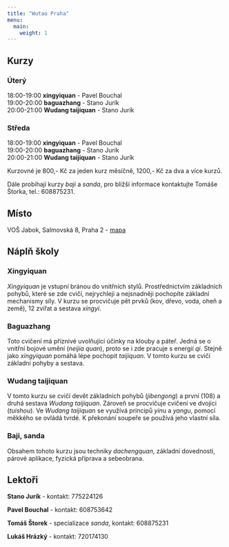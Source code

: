 ```yaml
---
title: "Wutao Praha"
menu:
  main:
    weight: 1
---
```

## Kurzy

### Úterý
18:00-19:00 **xingyiquan** - Pavel Bouchal  
19:00-20:00 **baguazhang** - Stano Jurík  
20:00-21:00 **Wudang taijiquan** - Stano Jurík

### Středa
18:00-19:00 **xingyiquan** - Pavel Bouchal  
19:00-20:00 **baguazhang** - Stano Jurík  
20:00-21:00 **Wudang taijiquan** - Stano Jurík

Kurzovné je 800,- Kč za jeden kurz měsíčně, 1200,- Kč za dva a více kurzů.

Dále probíhají kurzy *baji* a *sanda*, pro bližší informace kontaktujte Tomáše Štorka, tel.: 608875231.

## Místo
VOŠ Jabok, Salmovská 8, Praha 2 - [mapa](http://mapy.cz/#x=14.426172&y=50.074359&z=15&d=firm_361832_0_1&t=s&q=VO%C5%A0%20Jabok%2C%20Salmovsk%C3%A1%208%2C%20Praha%202&qp=10.576042_48.028367_20.388111_51.397415_6)

## Náplň školy

### Xingyiquan
*Xingyiquan* je vstupní bránou do vnitřních stylů. Prostřednictvím základních pohybů, které se zde cvičí, nejrychleji a nejsnadněji pochopíte základní mechanismy síly. V kurzu se procvičuje pět prvků (kov, dřevo, voda, oheň a země), 12 zvířat a sestava *xingyi*.

### Baguazhang
Toto cvičení má příznivé uvolňující účinky na klouby a páteř. Jedná se o vnitřní bojové umění (*neijia quan*), proto se i zde pracuje s energií *qi*. Stejně jako *xingyiquan* pomáhá lépe pochopit *taijiquan*. V tomto kurzu se cvičí základní pohyby a sestava.

### Wudang taijiquan
V tomto kurzu se cvičí devět základních pohybů (*jibengong*) a první (108) a druhá sestava *Wudang taijiquan*. Zároveň se procvičuje cvičení ve dvojici (*tuishou*). Ve *Wudang taijiquan* se využívá principů *yin*u a *yang*u, pomocí měkkého se ovládá tvrdé. K překonání soupeře se používá jeho vlastní síla.

### Baji, sanda
Obsahem tohoto kurzu jsou techniky *dachengquan*, základní dovednosti, párové aplikace, fyzická příprava a sebeobrana.

## Lektoři

**Stano Jurík** - kontakt: 775224126

**Pavel Bouchal** - kontakt: 608753642

**Tomáš Štorek** - specializace *sanda*, kontakt: 608875231

**Lukáš Hrázký** - kontakt: 720174130

